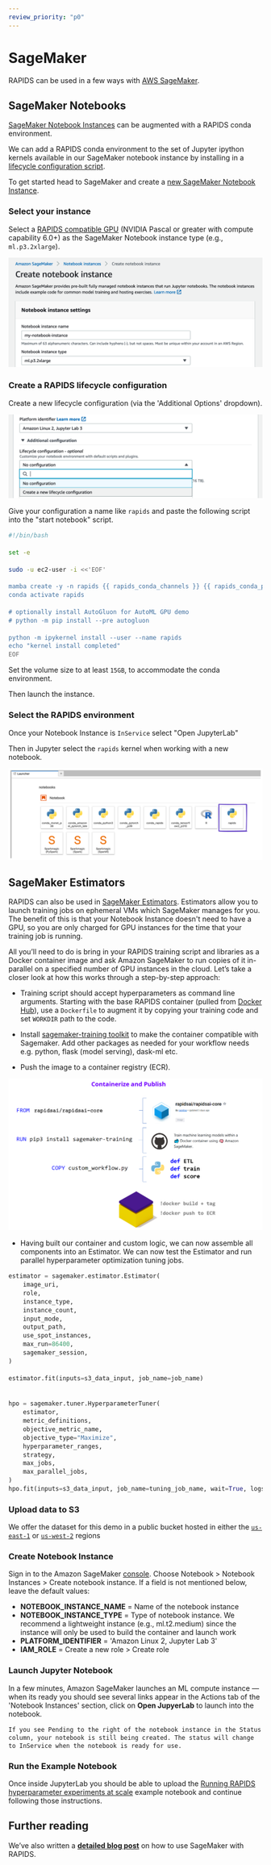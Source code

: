 ```yaml
---
review_priority: "p0"
---
```


# SageMaker

RAPIDS can be used in a few ways with [AWS SageMaker](https://aws.amazon.com/sagemaker/).

## SageMaker Notebooks

[SageMaker Notebook Instances](https://docs.aws.amazon.com/sagemaker/latest/dg/nbi.html) can be augmented with a RAPIDS conda environment.

We can add a RAPIDS conda environment to the set of Jupyter ipython kernels available in our SageMaker notebook instance by installing in a [lifecycle configuration script](https://docs.aws.amazon.com/sagemaker/latest/dg/notebook-lifecycle-config.html).

To get started head to SageMaker and create a [new SageMaker Notebook Instance](https://console.aws.amazon.com/sagemaker/home#/notebook-instances/create).

### Select your instance

Select a [RAPIDS compatible GPU](https://medium.com/dropout-analytics/which-gpus-work-with-rapids-ai-f562ef29c75f) (NVIDIA Pascal or greater with compute capability 6.0+) as the SageMaker Notebook instance type (e.g., `ml.p3.2xlarge`).

![Screenshot of the create new notebook screen with a ml.p3.2xlarge selected](../../images/sagemaker-create-notebook-instance.png)

### Create a RAPIDS lifecycle configuration

Create a new lifecycle configuration (via the 'Additional Options' dropdown).

![Screenshot of the create lifecycle configuration screen](../../images/sagemaker-create-lifecycle-configuration.png)

Give your configuration a name like `rapids` and paste the following script into the "start notebook" script.

```bash
#!/bin/bash

set -e

sudo -u ec2-user -i <<'EOF'

mamba create -y -n rapids {{ rapids_conda_channels }} {{ rapids_conda_packages }} ipykernel
conda activate rapids

# optionally install AutoGluon for AutoML GPU demo
# python -m pip install --pre autogluon

python -m ipykernel install --user --name rapids
echo "kernel install completed"
EOF
```

Set the volume size to at least `15GB`, to accommodate the conda environment.

Then launch the instance.

### Select the RAPIDS environment

Once your Notebook Instance is `InService` select "Open JupyterLab"

Then in Jupyter select the `rapids` kernel when working with a new notebook.

![Screenshot of Jupyter with the rapids kernel highlighted](../../images/sagemaker-choose-rapids-kernel.png)

## SageMaker Estimators

RAPIDS can also be used in [SageMaker Estimators](https://sagemaker.readthedocs.io/en/stable/api/training/estimators.html). Estimators allow you to launch training jobs on ephemeral VMs which SageMaker manages for you. The benefit of this is that your Notebook Instance doesn't need to have a GPU, so you are only charged for GPU instances for the time that your training job is running.

All you’ll need to do is bring in your RAPIDS training script and libraries as a Docker container image and ask Amazon SageMaker to run copies of it in-parallel on a specified number of GPU instances in the cloud. Let’s take a closer look at how this works through a step-by-step approach:

- Training script should accept hyperparameters as command line arguments. Starting with the base RAPIDS container (pulled from [Docker Hub](https://hub.docker.com/u/rapidsai)), use a `Dockerfile` to augment it by copying your training code and set `WORKDIR` path to the code.

- Install [sagemaker-training toolkit](https://github.com/aws/sagemaker-training-toolkit) to make the container compatible with Sagemaker. Add other packages as needed for your workflow needs e.g. python, flask (model serving), dask-ml etc.

- Push the image to a container registry (ECR).

![Screenshot of summarized step to build Estimator](../../images/sagemaker-containerize-and-publish.png)

- Having built our container and custom logic, we can now assemble all components into an Estimator. We can now test the Estimator and run parallel hyperparameter optimization tuning jobs.

```python
estimator = sagemaker.estimator.Estimator(
    image_uri,
    role,
    instance_type,
    instance_count,
    input_mode,
    output_path,
    use_spot_instances,
    max_run=86400,
    sagemaker_session,
)

estimator.fit(inputs=s3_data_input, job_name=job_name)


hpo = sagemaker.tuner.HyperparameterTuner(
    estimator,
    metric_definitions,
    objective_metric_name,
    objective_type="Maximize",
    hyperparameter_ranges,
    strategy,
    max_jobs,
    max_parallel_jobs,
)
hpo.fit(inputs=s3_data_input, job_name=tuning_job_name, wait=True, logs="All")
```

### Upload data to S3

We offer the dataset for this demo in a public bucket hosted in either the [`us-east-1`](https://s3.console.aws.amazon.com/s3/buckets/sagemaker-rapids-hpo-us-east-1/) or [`us-west-2`](https://s3.console.aws.amazon.com/s3/buckets/sagemaker-rapids-hpo-us-west-2/) regions

### Create Notebook Instance

Sign in to the Amazon SageMaker [console](https://console.aws.amazon.com/sagemaker/). Choose Notebook > Notebook Instances > Create notebook instance. If a field is not mentioned below, leave the default values:

- **NOTEBOOK_INSTANCE_NAME** = Name of the notebook instance
- **NOTEBOOK_INSTANCE_TYPE** = Type of notebook instance. We recommend a lightweight instance (e.g., ml.t2.medium) since the instance will only be used to build the container and launch work
- **PLATFORM_IDENTIFIER** = 'Amazon Linux 2, Jupyter Lab 3'
- **IAM_ROLE** = Create a new role > Create role

### Launch Jupyter Notebook

In a few minutes, Amazon SageMaker launches an ML compute instance — when its ready you should see several links appear in the Actions tab of the 'Notebook Instances' section, click on **Open JupyerLab** to launch into the notebook.

```{note}
If you see Pending to the right of the notebook instance in the Status column, your notebook is still being created. The status will change to InService when the notebook is ready for use.
```

### Run the Example Notebook

Once inside JupyterLab you should be able to upload the [Running RAPIDS hyperparameter experiments at scale](/examples/rapids-sagemaker-higgs/notebook) example notebook and continue following those instructions.

## Further reading

We’ve also written a **[detailed blog post](https://medium.com/rapids-ai/running-rapids-experiments-at-scale-using-amazon-sagemaker-d516420f165b)** on how to use SageMaker with RAPIDS.

```{relatedexamples}

```
